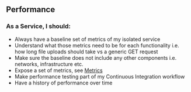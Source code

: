 ## Performance

### As a Service, I should: 

- Always have a baseline set of metrics of my isolated service
- Understand what those metrics need to be for each functionality i.e. how long file uploads should take vs a generic GET request
- Make sure the baseline does not include any other components i.e. networks, infrastructure etc.
- Expose a set of metrics, see [Metrics](github.com/ukhomeoffice/monitoring_metrics.md)
- Make performance testing part of my Continuous Integration workflow
- Have a history of performance over time
